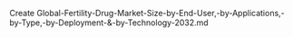 Create Global-Fertility-Drug-Market-Size-by-End-User,-by-Applications,-by-Type,-by-Deployment-&-by-Technology-2032.md
